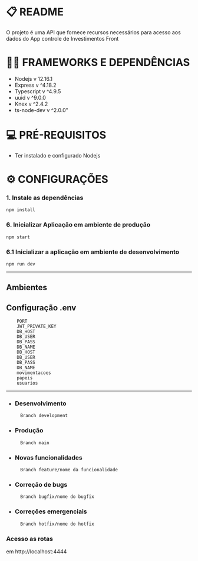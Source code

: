 # 📋 README

O projeto é uma API que fornece recursos necessários para acesso aos dados do App controle de Investimentos Front

# 🧑‍💻 FRAMEWORKS E DEPENDÊNCIAS

- Nodejs v 12.16.1
- Express v ^4.18.2
- Typescript v ^4.9.5
- uuid v ^9.0.0
- Knex v ^2.4.2
- ts-node-dev v ^2.0.0"

# 💻 PRÉ-REQUISITOS

- Ter instalado e configurado Nodejs

# ⚙️ CONFIGURAÇÕES

### 1. Instale as dependências
 ``` npm install ```

### 6. Inicializar Aplicação em ambiente de produção
 ``` npm start ```

### 6.1 Inicializar a aplicação em ambiente de desenvolvimento
``` npm run dev ```

---

## Ambientes


## Configuração .env
        PORT 
        JWT_PRIVATE_KEY 
        DB_HOST 
        DB_USER 
        DB_PASS 
        DB_NAME 
        DB_HOST 
        DB_USER 
        DB_PASS 
        DB_NAME 
        movimentacoes 
        papeis 
        usuarios 
--- 

* ### Desenvolvimento
        Branch development
* ### Produção
        Branch main
* ### Novas funcionalidades
        Branch feature/nome da funcionalidade
* ### Correção de bugs
        Branch bugfix/nome do bugfix
* ### Correções emergenciais
        Branch hotfix/nome do hotfix

### Acesso as rotas
em http://localhost:4444

